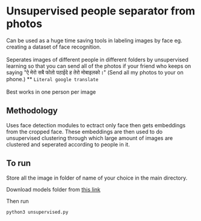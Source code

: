 # Unsupervised people separator from photos

Can be used as a huge time saving tools in labeling images by face eg. creating a dataset of face recognition.<br><br>
Seperates images of different people in different folders by unsupervised learning so that you can send all of the photos if your friend who keeps on saying "ऐ मेरो सबै फोतो पठाईदे ह तेरो मोबाइलको।" (Send all my photos to your on phone.) ** ```Literal google translate```
<br><br>
Best works in one person per image


## Methodology

Uses face detection modules to ectract only face then gets embeddings from the cropped face. These embeddings are then used to do unsupervised clustering through which large amount of images are clustered and seperated according to people in it.

## To run

Store all the image in folder of name of your choice in the main directory.

Download models folder from [this link](https://drive.google.com/open?id=1CfO8behECt2Uey9TIb5rsPrt-cUmo8Ou)

Then run
```bash
python3 unsupervised.py
```

